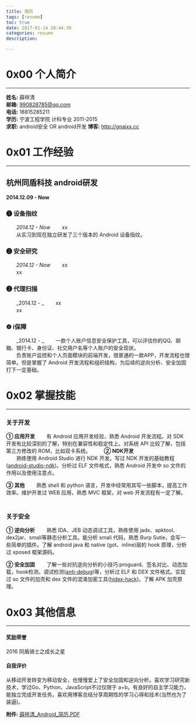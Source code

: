 ```yaml
---
title: 简历
tags: [resume]
toc: true
date: 2017-01-14 20:44:30
categories: resume
description: 

---
```


# 0x00 个人简介
---
**姓名:** 薛祥清    
**邮箱:** 990828785@qq.com    
**电话:** 18815285211    
**学历:** 宁波工程学院 计科专业 2011-2015     
**求职:** android安全 OR android开发
**博客:** http://gnaixx.cc   

# 0x01 工作经验
---
## 杭州同盾科技 android研发 
**2014.12.09 - Now**

### ❶ 设备指纹 
　　_2014.12 - Now_
　　xx   
　　从实习到现在独立研发了三个版本的 Android 设备指纹。

### ❷ 安全研究
　　_2014.12 - Now_
　　xx   
　　xx

### ❸ 代理扫描
　　_2014.12 - _
　　xx   
　　xx

### ❹ i保障
　　_2014.12 - _
　　一款个人账户信息安全保护工具，可以评估你的QQ、邮箱、银行卡、身份证、社交用户名等个人账户的安全现状。   
　　负责账户监控和个人页面模块的前端开发，很普通的一款APP，开发流程也很简单。但是掌握了 Android 开发流程和组织结构，为后续的逆向分析、安全加固打下一定基础。

# 0x02 掌握技能
---
### 关于开发
**① 应用开发** 
　　有 Android 应用开发经验，熟悉 Android 开发流程。对 SDK 开发有比较深刻的了解，特别在兼容性和稳定性上。对系统 API 比较了解，包括第三方修改的 ROM，比如双卡系统。
　　
**② NDK开发**   
　　熟练使用 Android Studio 进行 NDK 开发。写过 NDK 开发的基础教程([android-studio-ndk](https://github.com/gnaixx/android-studio-ndk))。分析过 ELF 文件格式，熟悉 Android 开发中 so 文件的作用以及使用注意点。
	
**③ 其他**
　　熟悉 shell 和 python 语言，开发中经常用其写一些脚本，提高工作效率。维护开发过 WEB 应用，熟悉 MVC 框架，对 web 开发流程有一定了解。
　　
### 关于安全
**① 逆向分析**
　　熟悉 IDA、JEB 动态调试工具，熟练使用 jadx、apktool、dex2jar、smali等静态分析工具。能分析 smali 代码，熟悉 Burp Sutie，会写一些简单的插件。了解 android java 和 native (got、inline)层的 hook 原理，分析过 xposed 框架源码。

**② 安全加固**
　　了解一些对抗逆向分析的小技巧:proguard、签名对比、动态加载，hook检测，调试检测([anti-debug](https://github.com/gnaixx/anti-debug))等，分析过 ELF 和 DEX 文件格式。实现过 so 文件的加壳和 dex 文件的混淆加密工具([hidex-hack](https://github.com/gnaixx/hidex-hack))。了解 APK 加壳原理。

# 0x03 其他信息
---
#### 奖励荣誉
2016 同盾骑士之成长之星

#### 自我评价
从移动开发转变为移动安全，也慢慢爱上了安全加固和逆向分析。喜欢学习研究新技术，学过Go、Python、JavaScript不过仅限于 a+b。有良好的自主学习能力，能独立完成开发任务。喜欢用博客总结分享周期性的学习心得和技术(当然也为了装逼)。



**附件:** [薛祥清_Android_简历.PDF]()
